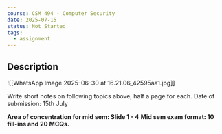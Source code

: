 ```yaml
---
course: CSM 494 - Computer Security
date: 2025-07-15
status: Not Started
tags:
  - assignment
---
```



## Description

![[WhatsApp Image 2025-06-30 at 16.21.06_42595aa1.jpg]]


Write short notes on following topics above, half a page for each.
Date of submission: 15th July


**Area of concentration for mid sem: Slide 1 - 4**
**Mid sem exam format: 10 fill-ins and 20 MCQs.**

